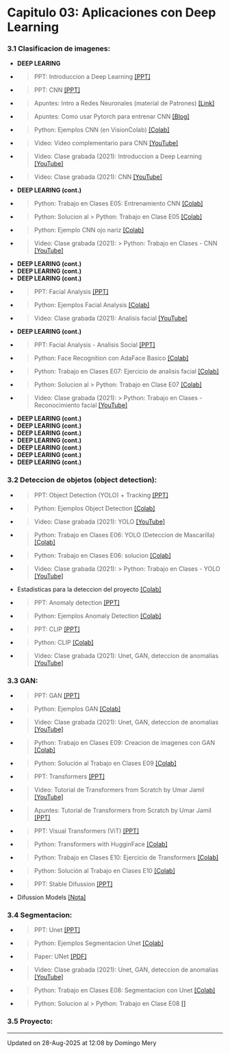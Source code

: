 
# Capitulo 03: Aplicaciones con Deep Learning
### 3.1 Clasificacion de imagenes:
* **DEEP LEARING** 
* > PPT: Introduccion a Deep Learning [[PPT]](CV03_Introduccion.pptx)
* > PPT: CNN [[PPT]](https://github.com/domingomery/vision/blob/master/clases/Cap03_DeepLearning/presentations/CV03_CNN.pptx)
* > Apuntes: Intro a Redes Neuronales (material de Patrones) [[Link]](https://github.com/domingomery/patrones?tab=readme-ov-file#clase-20-ma-27-may-2025)
* > Apuntes: Como usar Pytorch para entrenar CNN [[Blog]](https://medium.com/thecyphy/train-cnn-model-with-pytorch-21dafb918f48)
* > Python: Ejemplos CNN (en VisionColab) [[Colab]](https://github.com/domingomery/visioncolab#-image-classification)
* > Video: Video complementario para CNN [[YouTube]](https://youtu.be/cN_X4-0D1wg)
* > Video: Clase grabada (2021): Introduccion a Deep Learning [[YouTube]](https://youtu.be/tRQfQln8ZXQ)
* > Video: Clase grabada (2021): CNN [[YouTube]](https://youtu.be/RopqLlyndlU)
* **DEEP LEARING (cont.)** 
* > Python: Trabajo en Clases E05: Entrenamiento CNN [[Colab]](https://colab.research.google.com/drive/xxxx)
* > Python: Solucion al > Python: Trabajo en Clase E05 [[Colab]](https://colab.research.google.com/drive/xxxx)
* > Python: Ejemplo CNN ojo nariz [[Colab]](https://drive.google.com/file/d/1zXkffKtspfIrLIdxLeEGx0uxeSnyd0B-/view?usp=sharing)
* > Video: Clase grabada (2021): > Python: Trabajo en Clases - CNN [[YouTube]](https://youtu.be/yD4T5rPJ9hE)
* **DEEP LEARING (cont.)** 
* **DEEP LEARING (cont.)** 
* **DEEP LEARING (cont.)** 
* > PPT: Facial Analysis [[PPT]](https://www.dropbox.com/s/k45nta3dn02vxpe/2021_AnalisisFacial_Teaching.pptx?dl=0)
* > Python: Ejemplos Facial Analysis [[Colab]](https://github.com/domingomery/visioncolab#-facial-analysis)
* > Video: Clase grabada (2021): Analisis facial [[YouTube]](https://youtu.be/GBeisP4GBz8)
* **DEEP LEARING (cont.)** 
* > PPT: Facial Analysis - Analisis Social [[PPT]](https://www.dropbox.com/s/riu9yvy659ut4x5/2022-FacialAnalysis-Social.pptx?dl=0)
* > Python: Face Recognition con AdaFace Basico [[Colab]](https://colab.research.google.com/drive/1gPxbtx0Ueqc3fSSNFGWhDULxDSajxrfZ)
* > Python: Trabajo en Clases E07: Ejercicio de analisis facial [[Colab]](https://colab.research.google.com/drive/xxxxx)
* > Python: Solucion al > Python: Trabajo en Clase E07 [[Colab]](https://colab.research.google.com/drive/ossso)
* > Video: Clase grabada (2021): > Python: Trabajo en Clases - Reconocimiento facial [[YouTube]](https://youtu.be/18U_41kq3N8)
* **DEEP LEARING (cont.)** 
* **DEEP LEARING (cont.)** 
* **DEEP LEARING (cont.)** 
* **DEEP LEARING (cont.)** 
* **DEEP LEARING (cont.)** 
* **DEEP LEARING (cont.)** 
* **DEEP LEARING (cont.)** 
### 3.2 Deteccion de objetos (object detection):
* > PPT: Object Detection (YOLO) + Tracking [[PPT]](https://github.com/domingomery/vision/blob/master/clases/Cap03_DeepLearning/presentations/CV03_ObjectDetection.pptx)
* > Python: Ejemplos Object Detection [[Colab]](https://colab.research.google.com/drive/1in7c2qcudM6hIgYkjLpRcNsY4_c4tU9X)
* > Video: Clase grabada (2021): YOLO [[YouTube]](https://youtu.be/-VcyIt0p7bA)
* > Python: Trabajo en Clases E06: YOLO (Deteccion de Mascarilla) [[Colab]](https://colab.research.google.com/drive/xxxxxx)
* > Python: Trabajo en Clases E06: solucion [[Colab]](https://colab.research.google.com/drive/xxxxxx)
* > Video: Clase grabada (2021): > Python: Trabajo en Clases - YOLO [[YouTube]](https://youtu.be/yqOI0lKAJ_w)
* Estadisticas para la deteccion del proyecto [[Colab]](https://colab.research.google.com/drive/1LDH79rK_BF9ZmYksOZ1iizWfNwJ0hsPr)
* > PPT: Anomaly detection [[PPT]](https://github.com/domingomery/vision/blob/master/clases/Cap03_DeepLearning/presentations/CV03_AnomalyDetection.pptx)
* > Python: Ejemplos Anomaly Detection [[Colab]](https://colab.research.google.com/drive/14pSLbxh8ogFDCV2IjzQbVDMFXBb7aG4i)
* > PPT: CLIP [[PPT]](https://github.com/domingomery/vision/blob/master/clases/Cap03_DeepLearning/presentations/CV03_CLIP.pptx)
* > Python: CLIP [[Colab]](https://drive.google.com/file/d/1gc58fR9cE1G1Uszu63P_9WnuHJx9-kKL)
* > Video: Clase grabada (2021): Unet, GAN, deteccion de anomalias [[YouTube]](https://youtu.be/5Y9UprUtlfg)
### 3.3 GAN:
* > PPT: GAN [[PPT]](https://github.com/domingomery/vision/blob/master/clases/Cap03_DeepLearning/presentations/CV03_GAN.pptx)
* > Python: Ejemplos GAN [[Colab]](https://github.com/domingomery/visioncolab#-generative-adversarial-network-gan)
* > Video: Clase grabada (2021): Unet, GAN, deteccion de anomalias [[YouTube]](https://youtu.be/5Y9UprUtlfg)
* > Python: Trabajo en Clases E09: Creacion de imagenes con GAN [[Colab]](https://colab.research.google.com/drive/xxxxxx)
* > Python: Solución al Trabajo en Clases E09 [[Colab]](https://colab.research.google.com/drive/xxxxxx)
* > PPT: Transformers [[PPT]](https://github.com/domingomery/vision/blob/master/clases/Cap03_DeepLearning/presentations/CV03_Transformers.pptx)
* > Video: Tutorial de Transformers from Scratch by Umar Jamil [[YouTube]](https://youtu.be/bCz4OMemCcA)
* > Apuntes: Tutorial de Transformers from Scratch by Umar Jamil [[PPT]](https://github.com/domingomery/vision/blob/master/clases/Cap03_DeepLearning/presentations/CV03_Diagrams_V2_Transformers.pdf)
* > PPT: Visual Transformers (ViT) [[PPT]](https://github.com/domingomery/vision/blob/master/clases/Cap03_DeepLearning/presentations/CV03_VisualTransformers.pptx)
* > Python: Transformers with HugginFace [[Colab]](https://drive.google.com/file/d/1dKyjqNNgulTdObwSxyXJpaLq1RCZ-SrZ/view)
* > Python: Trabajo en Clases E10: Ejercicio de Transformers [[Colab]](https://colab.research.google.com/drive/xxxxx)
* > Python: Solución al Trabajo en Clases E10 [[Colab]](https://colab.research.google.com/drive/xxxxx)
* > PPT: Stable Difussion [[PPT]](https://github.com/domingomery/vision/blob/master/clases/Cap03_DeepLearning/presentations/CV03_StableDiffusion.pptx)
* Difussion Models [[Nota]](https://www.superannotate.com/blog/diffusion-models)
### 3.4 Segmentacion:
* > PPT: Unet [[PPT]](https://github.com/domingomery/vision/blob/master/clases/Cap03_DeepLearning/presentations/CV03_UNet.pptx)
* > Python: Ejemplos Segmentacion Unet [[Colab]](https://colab.research.google.com/drive/1DA1zOxQnhp9Lae7yIROa5rLV7aMNT0mn)
* > Paper: UNet [[PDF]](https://arxiv.org/pdf/1505.04597.pdf)
* > Video: Clase grabada (2021): Unet, GAN, deteccion de anomalias [[YouTube]](https://youtu.be/5Y9UprUtlfg)
* > Python: Trabajo en Clases E08: Segmentacion con Unet [[Colab]](https://colab.research.google.com/drive/xxxxxx)
* > Python: Solucion al > Python: Trabajo en Clase E08 [[]](https://colab.research.google.com/drive/xxxxxx)
### 3.5 Proyecto:
---


Updated on 28-Aug-2025 at 12:08 by Domingo Mery
